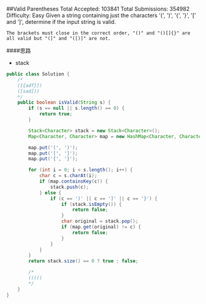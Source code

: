 ##Valid Parentheses
	Total Accepted: 103841 Total Submissions: 354982 Difficulty: Easy
	Given a string containing just the characters '(', ')', '{', '}', '[' and ']',
	determine if the input string is valid.

	The brackets must close in the correct order, "()" and "()[]{}" are all valid but "(]" and "([)]" are not.

####思路
- stack

```java
public class Solution {
    /*
    ([{adf}])
    ([sad]))
    */
    public boolean isValid(String s) {
        if (s == null || s.length() == 0) {
            return true;
        }

        Stack<Character> stack = new Stack<Character>();
        Map<Character, Character> map = new HashMap<Character, Character>();

        map.put('(', ')');
        map.put('[', ']');
        map.put('{', '}');

        for (int i = 0; i < s.length(); i++) {
            char c = s.charAt(i);
            if (map.containsKey(c)) {
                stack.push(c);
            } else {
                if (c == ')' || c == ']' || c == '}') {
                    if (stack.isEmpty()) {
                        return false;
                    }
                    char original = stack.pop();
                    if (map.get(original) != c) {
                        return false;
                    }
                }
            }
        }
        return stack.size() == 0 ? true : false;

        /*
        (((((
        */
    }
}
```
